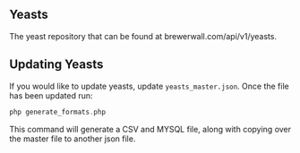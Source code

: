 ## Yeasts
The yeast repository that can be found at brewerwall.com/api/v1/yeasts.

## Updating Yeasts
If you would like to update yeasts, update `yeasts_master.json`.  Once the file has been updated run:
```php
php generate_formats.php
```

This command will generate a CSV and MYSQL file, along with copying over the master file to another json file.
